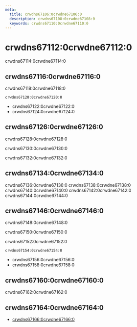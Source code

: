 ```yaml
---
meta:
  title: crwdns67106:0crwdne67106:0
  description: crwdns67108:0crwdne67108:0
  keywords: crwdns67110:0crwdne67110:0
---
```


# crwdns67112:0crwdne67112:0

crwdns67114:0crwdne67114:0

<entry-ad />

## crwdns67116:0crwdne67116:0

crwdns67118:0crwdne67118:0

`crwdns67120:0crwdne67120:0`

- crwdns67122:0crwdne67122:0
- crwdns67124:0crwdne67124:0

## crwdns67126:0crwdne67126:0

crwdns67128:0crwdne67128:0

  crwdns67130:0crwdne67130:0

  crwdns67132:0crwdne67132:0

## crwdns67134:0crwdne67134:0

crwdns67136:0crwdne67136:0
<alert type="success">crwdns67138:0crwdne67138:0</alert>
<alert type="info">crwdns67140:0crwdne67140:0</alert>
<alert type="warning">crwdns67142:0crwdne67142:0</alert>
<alert type="error">crwdns67144:0crwdne67144:0</alert>

## crwdns67146:0crwdne67146:0

crwdns67148:0crwdne67148:0

  crwdns67150:0crwdne67150:0

  crwdns67152:0crwdne67152:0

  `crwdns67154:0crwdne67154:0`

- crwdns67156:0crwdne67156:0
- crwdns67158:0crwdne67158:0

## crwdns67160:0crwdne67160:0

crwdns67162:0crwdne67162:0

## crwdns67164:0crwdne67164:0

- [crwdns67166:0crwdne67166:0]()

<backmatter />
